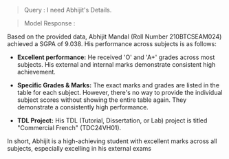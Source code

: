 > Query : I need Abhijit's Details.

> Model Response : 

Based on the provided data, Abhijit Mandal (Roll Number 210BTCSEAM024) achieved a SGPA of 9.038.  His performance across subjects is as follows:

* **Excellent performance:**  He received 'O' and 'A+' grades across most subjects.  His external and internal marks demonstrate consistent high achievement.

* **Specific Grades & Marks:** The exact marks and grades are listed in the table for each subject. However, there's no way to provide the individual subject scores without showing the entire table again.  They demonstrate a consistently high performance.

* **TDL Project:**  His TDL (Tutorial, Dissertation, or Lab) project is titled "Commercial French" (TDC24VH01).


In short, Abhijit is a high-achieving student with excellent marks across all subjects, especially excelling in his external exams